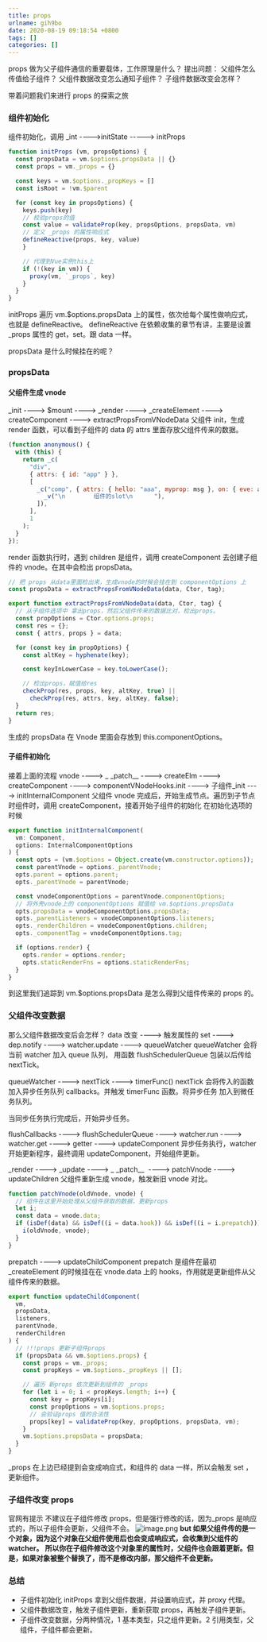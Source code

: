```yaml
---
title: props
urlname: gih9bo
date: 2020-08-19 09:18:54 +0800
tags: []
categories: []
---
```


props 做为父子组件通信的重要载体，工作原理是什么？
提出问题：
父组件怎么传值给子组件？
父组件数据改变怎么通知子组件？
子组件数据改变会怎样？

带着问题我们来进行 props 的探索之旅

### 组件初始化

组件初始化，调用 \_int ---->initState -----> initProps

```javascript
function initProps (vm, propsOptions) {
  const propsData = vm.$options.propsData || {}
  const props = vm._props = {}

  const keys = vm.$options._propKeys = []
  const isRoot = !vm.$parent

  for (const key in propsOptions) {
    keys.push(key)
    // 校验props的值
    const value = validateProp(key, propsOptions, propsData, vm)
    // 定义 _props 的属性响应式
    defineReactive(props, key, value)
    }

  	// 代理到Vue实例this上
    if (!(key in vm)) {
      proxy(vm, `_props`, key)
    }
  }
}
```

initProps 遍历 vm.\$options.propsData 上的属性，依次给每个属性做响应式，也就是 defineReactive。
defineReactive 在依赖收集的章节有讲，主要是设置\_props 属性的 get，set。跟 data 一样。

propsData 是什么时候挂在的呢？

### propsData

#### 父组件生成 vnode

\_init ----> \$mount ----> \_render ----> \_createElement ----> createComponent ----> extractPropsFromVNodeData
父组件 init，生成 render 函数，可以看到子组件的 data 的 attrs 里面存放父组件传来的数据。

```javascript
(function anonymous() {
  with (this) {
    return _c(
      "div",
      { attrs: { id: "app" } },
      [
        _c("comp", { attrs: { hello: "aaa", myprop: msg }, on: { eve: aaa } }, [
          _v("\n        组件的slot\n      "),
        ]),
      ],
      1
    );
  }
});
```

render 函数执行时，遇到 children 是组件，调用 createComponent 去创建子组件的 vnode。在其中会检出 propsData。

```javascript
// 把 props 从data里面检出来，生成vnode的时候会挂在到 componentOptions 上
const propsData = extractPropsFromVNodeData(data, Ctor, tag);

export function extractPropsFromVNodeData(data, Ctor, tag) {
  // 从子组件选项中 拿出props，然后父组件传来的数据比对，检出props。
  const propOptions = Ctor.options.props;
  const res = {};
  const { attrs, props } = data;

  for (const key in propOptions) {
    const altKey = hyphenate(key);

    const keyInLowerCase = key.toLowerCase();

    // 检出props，赋值给res
    checkProp(res, props, key, altKey, true) ||
      checkProp(res, attrs, key, altKey, false);
  }
  return res;
}
```

生成的 propsData 在 Vnode 里面会存放到 this.componentOptions。

#### 子组件初始化

接着上面的流程
vnode ----> \_ \_patch\_\_ ----> createElm ----> createComponent ----> componentVNodeHooks.init ----> 子组件\_init ----> initInternalComponent
父组件 vnode 完成后，开始生成节点。遍历到子节点时组件时，调用 createComponent，接着开始子组件的初始化
在初始化选项的时候

```javascript
export function initInternalComponent(
  vm: Component,
  options: InternalComponentOptions
) {
  const opts = (vm.$options = Object.create(vm.constructor.options));
  const parentVnode = options._parentVnode;
  opts.parent = options.parent;
  opts._parentVnode = parentVnode;

  const vnodeComponentOptions = parentVnode.componentOptions;
  // 将外壳vnode上的 componentOptions 赋值给 vm.$options.propsData
  opts.propsData = vnodeComponentOptions.propsData;
  opts._parentListeners = vnodeComponentOptions.listeners;
  opts._renderChildren = vnodeComponentOptions.children;
  opts._componentTag = vnodeComponentOptions.tag;

  if (options.render) {
    opts.render = options.render;
    opts.staticRenderFns = options.staticRenderFns;
  }
}
```

到这里我们追踪到 vm.\$options.propsData 是怎么得到父组件传来的 props 的。

### 父组件改变数据

那么父组件数据改变后会怎样？
data 改变 ----> 触发属性的 set ----> dep.notify ----> watcher.update ----> queueWatcher
queueWatcher 会将 当前 watcher 加入 queue 队列， 用函数 flushSchedulerQueue 包装以后传给 nextTick。

queueWatcher ----> nextTick ----> timerFunc()
nextTick 会将传入的函数加入异步任务队列 callbacks。并触发 timerFunc 函数。将异步任务 加入到微任务队列。

当同步任务执行完成后，开始异步任务。

flushCallbacks ----> flushSchedulerQueue ----> watcher.run ----> watcher.get ----> getter ----> updateComponent
异步任务执行，watcher 开始更新程序，最终调用 updateComponent，开始组件更新。

_render ----> \_update ----> _ \_patch\_\_  ----> patchVnode ----> updateChildren
父组件重新生成 vnode，触发新旧 vnode 对比。

```javascript
function patchVnode(oldVnode, vnode) {
  // 组件在这里开始处理从父组件获取的数据，更新props
  let i;
  const data = vnode.data;
  if (isDef(data) && isDef((i = data.hook)) && isDef((i = i.prepatch))) {
    i(oldVnode, vnode);
  }
}
```

prepatch ----> updateChildComponent
prepatch 是组件在最初\_createElement 的时候挂在在 vnode.data 上的 hooks，作用就是更新组件从父组件传来的数据。

```javascript
export function updateChildComponent(
  vm,
  propsData,
  listeners,
  parentVnode,
  renderChildren
) {
  // !!!props 更新子组件props
  if (propsData && vm.$options.props) {
    const props = vm._props;
    const propKeys = vm.$options._propKeys || [];

    // 遍历 新props 依次更新到组件的 _props
    for (let i = 0; i < propKeys.length; i++) {
      const key = propKeys[i];
      const propOptions = vm.$options.props;
      // 会验证props 值的合法性
      props[key] = validateProp(key, propOptions, propsData, vm);
    }
    vm.$options.propsData = propsData;
  }
}
```

\_props 在上边已经提到会变成响应式，和组件的 data 一样，所以会触发 set ，更新组件。

### 子组件改变 props

官网有提示 不建议在子组件修改 props，但是强行修改的话，因为\_props 是响应式的，所以子组件会更新，父组件不会。
![image.png](https://cdn.nlark.com/yuque/0/2020/png/462392/1599039655106-663df5f9-e177-41a8-a96c-e1d55194605a.png#align=left&display=inline&height=146&margin=%5Bobject%20Object%5D&name=image.png&originHeight=146&originWidth=710&size=24930&status=done&style=shadow&width=710)
**but 如果父组件传的是一个对象，因为这个对象在父组件使用后也会变成响应式，会收集到父组件的 watcher。**
**所以你在子组件修改这个对象里的属性时，父组件也会跟着更新。但是，如果对象被整个替换了，而不是修改内部，那父组件不会更新。**

### 总结

- 子组件初始化 initProps 拿到父组件数据，并设置响应式，并 proxy 代理。
- 父组件数据改变，触发子组件更新，重新获取 props，再触发子组件更新。
- 子组件改变数据，分两种情况，1 基本类型，只之组件更新。2 引用类型，父组件，子组件都会更新。
